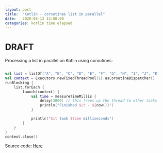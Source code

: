 ```yaml
---
layout: post
title:  "Kotlin - coroutines list in parallel"
date:   2020-08-12 13:00:00
categories: kotlin time elapsed
---
```


# DRAFT 

Processing a list in parallel on Kotlin using coroutines:

```kotlin

val list = listOf("A", "B", "C", "D", "E", "F", "G", "H", "I", "J", "K", "L", "M", "N", "O")
val context = Executors.newFixedThreadPool(1).asCoroutineDispatcher()
runBlocking {
    list.forEach {
        launch(context) {
            val time = measureTimeMillis {
                delay(3000) // this frees up the thread to other tasks
                println("Finished $it - ${now()}")
            }

            println("$it took $time milliseconds")
        }
    }
}
context.close()

```


Source code: [Here](https://github.com/mussatto/kotlinlab/blob/master/src/test/kotlin/mussatto/lab/CoroutineLabTest.kt)